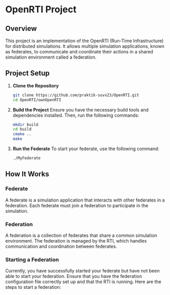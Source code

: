# OpenRTI Project

## Overview

This project is an implementation of the OpenRTI (Run-Time Infrastructure) for distributed simulations. It allows multiple simulation applications, known as federates, to communicate and coordinate their actions in a shared simulation environment called a federation.

## Project Setup

1. **Clone the Repository**
    ```bash
    git clone https://github.com/praktik-suvx23/OpenRTI.git
    cd OpenRTI/ownOpenRTI
    ```

2. **Build the Project**
    Ensure you have the necessary build tools and dependencies installed. Then, run the following commands:
    ```bash
    mkdir build
    cd build
    cmake ..
    make
    ```

3. **Run the Federate**
    To start your federate, use the following command:
    ```bash
    ./MyFederate
    ```

## How It Works

### Federate

A federate is a simulation application that interacts with other federates in a federation. Each federate must join a federation to participate in the simulation.

### Federation

A federation is a collection of federates that share a common simulation environment. The federation is managed by the RTI, which handles communication and coordination between federates.

### Starting a Federation

Currently, you have successfully started your federate but have not been able to start your federation. Ensure that you have the federation configuration file correctly set up and that the RTI is running. Here are the steps to start a federation: